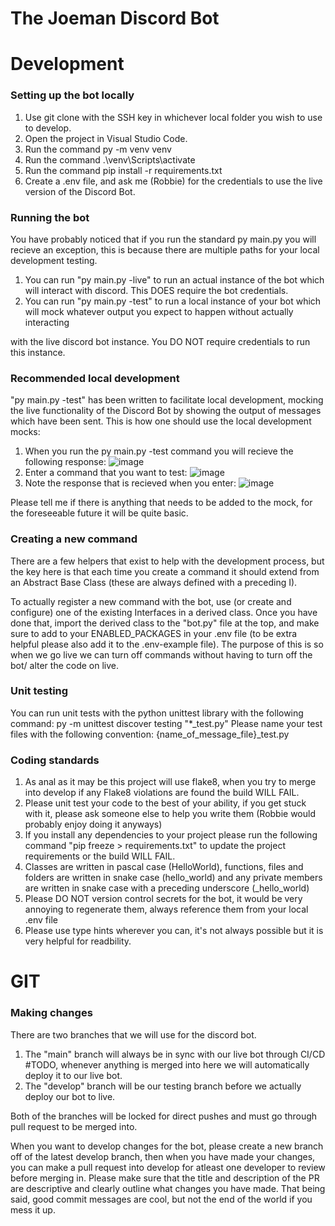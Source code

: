 # The Joeman Discord Bot

# Development

### Setting up the bot locally
1. Use git clone with the SSH key in whichever local folder you wish to use to develop.
2. Open the project in Visual Studio Code.
3. Run the command py -m venv venv
4. Run the command .\venv\Scripts\activate
5. Run the command pip install -r requirements.txt
6. Create a .env file, and ask me (Robbie) for the credentials to use the live version of the Discord Bot.

### Running the bot
You have probably noticed that if you run the standard py main.py you will recieve an exception, this is because there are
multiple paths for your local development testing. 

1. You can run "py main.py -live" to run an actual instance of the bot which will interact with discord. This DOES require the bot credentials.
2. You can run "py main.py -test" to run a local instance of your bot which will mock whatever output you expect to happen without actually interacting

with the live discord bot instance. You DO NOT require credentials to run this instance.

### Recommended local development
"py main.py -test" has been written to facilitate local development, mocking the live functionality of the Discord Bot by showing the output of messages which have been sent. 
This is how one should use the local development mocks:
1. When you run the py main.py -test command you will recieve the following response:
![image](https://user-images.githubusercontent.com/56073739/227771118-e84b40d2-f1bd-4eee-b1db-064e1d18f4a3.png)
2. Enter a command that you want to test: 
![image](https://user-images.githubusercontent.com/56073739/227771180-88848cf9-00f2-495f-ab70-37b93368b324.png)
3. Note the response that is recieved when you enter: 
![image](https://user-images.githubusercontent.com/56073739/227771231-6a0c6a4a-6b9e-4faa-a7ee-981af013bfb6.png)

Please tell me if there is anything that needs to be added to the mock, for the foreseeable future it will be quite basic.

### Creating a new command
There are a few helpers that exist to help with the development process, but the key here is that each time you create a command it should extend from an Abstract Base Class (these are always defined with a preceding I).

To actually register a new command with the bot, use (or create and configure) one of the existing Interfaces in a derived class. Once you have done that, import the derived class to the "bot.py" file at the top, and make sure to add to your ENABLED_PACKAGES in your .env file (to be extra helpful please also add it to the .env-example file). The purpose of this is so when we go live we can turn off commands without having to turn off the bot/ alter the code on live.

### Unit testing
You can run unit tests with the python unittest library with the following command: py -m unittest discover testing "\*_test.py"
Please name your test files with the following convention: {name_of_message_file}_test.py


### Coding standards
1. As anal as it may be this project will use flake8, when you try to merge into develop if any Flake8 violations are found the build WILL FAIL.
2. Please unit test your code to the best of your ability, if you get stuck with it, please ask someone else to help you write them (Robbie would probably enjoy doing it anyways)
3. If you install any dependencies to your project please run the following command "pip freeze > requirements.txt" to update the project requirements or the build WILL FAIL.
4. Classes are written in pascal case (HelloWorld), functions, files and folders are written in snake case (hello_world) and any private members are written in snake case with a
preceding underscore (_hello_world)
5. Please DO NOT version control secrets for the bot, it would be very annoying to regenerate them, always reference them from your local .env file
6. Please use type hints wherever you can, it's not always possible but it is very helpful for readbility.

# GIT

### Making changes
There are two branches that we will use for the discord bot. 

1. The "main" branch will always be in sync with our live bot through CI/CD #TODO, whenever anything is merged into here we will automatically deploy it to our live bot. 
2. The "develop" branch will be our testing branch before we actually deploy our bot to live.

Both of the branches will be locked for direct pushes and must go through pull request to be merged into.

When you want to develop changes for the bot, please create a new branch off of the latest develop branch, then when you have made your changes, you can make a pull
request into develop for atleast one developer to review before merging in. Please make sure that the title and description of the PR are descriptive and clearly outline
what changes you have made. That being said, good commit messages are cool, but not the end of the world if you mess it up.
